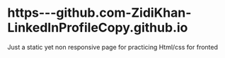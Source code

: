 # https---github.com-ZidiKhan-LinkedInProfileCopy.github.io
Just a static yet non responsive page for practicing Html/css for fronted
